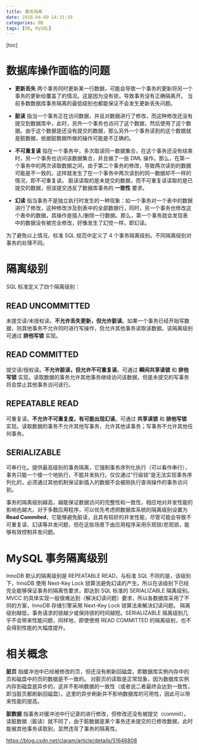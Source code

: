 ```yaml
---
title: 事务隔离
date: 2018-04-09 14:31:19
categories: DB
tags: [DB, MySQL]
---
```

[toc]


# 数据库操作面临的问题
* **更新丢失**
两个事务同时更新某一行数据，可能会导致一个事务的更新将另一个事务的更新给覆盖了的情况。这是因为没有锁，导致事务没有正确隔离开。
当前多数数据库事务隔离的最低级别也都能保证不会发生更新丢失问题。

* **脏读**
指当一个事务正在访问数据，并且对数据进行了修改，而这种修改还没有提交到数据库中，此时，另外一个事务也访问了这个数据，然后使用了这个数据。由于这个数据是还没有提交的数据，那么另外一个事务读到的这个数据就是脏数据，依据脏数据所做的操作可能是不正确的。

* **不可重复读**
指在一个事务中，多次取读同一数据集合，在这个事务还没有结束时，另一个事务也访问该数据集合，并且做了一些 DML 操作。那么，在第一个事务中的两次读取数据之间，由于第二个事务的修改，导致两次读到的数据可能是不一致的。这样就发生了在一个事务中两次读到的同一数据却不一样的情况，即不可重复读。
脏读读取的是未提交的数据，而不可重复读读取的是已提交的数据，但该提交违反了数据库事务的 **一致性** 要求。

* **幻读**
指当事务不是独立执行时发生的一种现象：如一个事务对一个表中的数据进行了修改，这种修改涉及到表中的全部数据行，同时，另一个事务也修改这个表中的数据，其操作是插入/删除一行数据。那么，第一个事务就会发现表中的数据没有被完全修改，好像发生了幻觉一样，即幻读。

为了避免以上情况，标准 SQL 规范中定义了 4 个事务隔离级别。不同隔离级别对事务的处理不同。

# 隔离级别
SQL 标准定义了四个隔离级别：
## READ UNCOMMITTED
未提交读/未授权读。**不允许丢失更新，但允许脏读**。如果一个事务已经开始写数据，则其他事务不允许同时进行写操作，但允许其他事务读取该数据。该隔离级别可通过 **排他写锁** 实现。

## READ COMMITTED
提交读/授权读。**不允许脏读，但允许不可重复读**。可通过 **瞬间共享读锁** 和 **排他写锁** 实现。读取数据的事务允许其他事务继续访问该数据，但是未提交的写事务将会禁止其他事务访问该行。

## REPEATABLE READ
可重复读。**不允许不可重复度，有可能出现幻读**。可通过 **共享读锁** 和 **排他写锁** 实现。读取数据的事务不允许其他写事务，允许其他读事务；写事务不允许其他任何事务。

## SERIALIZABLE
可串行化。提供最高级别的事务隔离，它强制事务序列化执行（可以看作串行），事务只能一个接一个地执行，不能并发执行。仅仅通过“行级锁”是无法实现事务序列化的，必须通过其他机制保证新插入的数据不会被刚执行查询操作的事务访问到。

事务的隔离级别越高，越能保证数据访问的完整性和一致性，相应地对并发性能的影响也越大。对于多数应用程序，可以优先考虑把数据库系统的隔离级别设置为 **Read Commited**，它能够避免脏读，且具有较好的并发性能，尽管可能会导致不可重复读、幻读等并发问题，但在这些场景下由应用程序采用乐观锁/悲观锁，能够有效控制并发问题。

# MySQL 事务隔离级别
InnoDB 默认的隔离级别是 REPEATABLE READ，与标准 SQL 不同的是，该级别下，InnoDB 使用 Next-Key Lock 锁算法避免幻读的产生。所以在该级别下已经完全能够保证事务的隔离性要求，即达到 SQL 标准的 SERIALIZABLE 隔离级别。MVCC 的具体实现一般很难达到（解决幻读问题）要求，所以各数据库采用了不同的方案，InnoDB 存储引擎采用 Next-Key Lock 锁算法来解决幻读问题。
隔离级别越低，事务请求的锁越少或保持锁的时间越短。SERIALIZABLE 隔离级别几乎不会带来性能问题，同样地，即使使用 READ COMMITTED 的隔离级别，也不会得到性能的大幅度提升。


# 相关概念
**脏页**
指缓冲池中已经被修改的页，但还没有刷新回磁盘，即数据库实例内存中的页和磁盘中的页的数据是不一致的。
对脏页的读取是正常现象，因为数据库实例内存到磁盘是异步的，这并不影响数据的一致性（或者说二者最终会达到一致性，即当脏页都刷新回磁盘）。这里的异步刷新并不影响数据库的可用性，因此可以带来性能的提高。

**脏数据**
指事务对缓冲池中行记录的进行修改，但修改还没有被提交（commit）。
读脏数据（脏读）就不同了，由于脏数据是某个事务还未提交的已修改数据，此时能被其他事务读取到，显然违背了事务的隔离性。

https://blog.csdn.net/claram/article/details/51646808